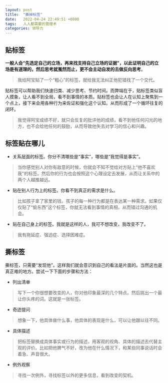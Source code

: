 ```yaml
---
layout: post
title:  "撕掉标签"
date:   2022-04-24 22:49:51 +0800
tags:   人人都需要的管理术
categories: 领导力
---
```


## 贴标签

**一般人会“先选定自己的立场，再来找支持自己立场的证据”，以此证明自己的立场是有道理的，然后思考就戛然而止，更不会主动自发的去做反向思考**。

> 我给阿宝贴了一个“粗心”的标签，就给我无法纠正他犯错找了一个交代。

贴标签可以帮助我们快速归类、减少思考、节约时间。而弊端在于，贴标签类似盲人摸象，让人看不到全局，看不到事情的本质。贴标签也会让人在认知上聚焦到一个点上，接下来会用各种行为来佐证和强化这个认知。从而形成了一个循环往复的闭环。

> 我觉得阿宝成绩不好，就只会反复的批评他的成绩，看不到他任何闪光的地方，也不会给他任何的鼓励，从而导致他失去对学习的信心和兴趣。

## 标签贴在哪儿

+ 关系层面的标签。你分不清哪些是“事实”，哪些是“我觉得是事实”。

 > 当你感觉别人对你有敌意的时候，你就会不知不觉给对方贴上“他不喜欢我”的标签。然后你的行为也会按照这个心理设定去发展，从而让关系中的两个人越推越远。

+ 贴在别人行为上的标签。你看不到真正的需求是什么。

 > 比如孩子拿了家里的钱。孩子的每一种行为都是在表达某一种需求。如果仅仅贴了“偷东西”这个标签，你就无法看到事情的真相，从而错过沟通的机会。

+ 贴在自己身上的标签。我就是这样的人，我可不想改变，我改变不了。

 > 我有拖延症、强迫症、选择困难症。

## 撕标签

撕标签，只需要“发现他”。这样我们就会意识到自己的看法是片面的。当然这也是真正难的地方。尝试一下下面的步骤和方法：

+ 列出清单
  
 > 写下一个你很想要改变的人，你对他印象最深的几个特点。然后挑出一个最让你头疼的词。这就是一张标签。

+ 奇迹提问

 > 想象一下，他具体做什么事，他具体的表现是什么，可以让他跟以往不同。

+ 具体描述

 > 把标签替换成具体事实或行为的描述，用客观的视角、具体的描述去代替主观的评价。比如把他脾气不好，改为他在什么情况下，和某些同事说话时会着急、声音很大。

+ 例外观察

 > 寻找一次例外，寻找标签以外的更多信息，看到改变的契机。


